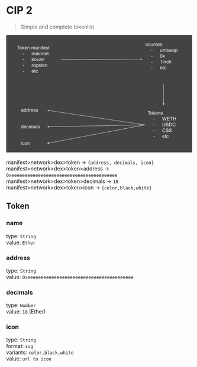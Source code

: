 # CIP 2
> Simple and complete tokenlist

![img](./data/002/list.svg)

manifest>network>dex>token -> `{address, decimals, icon}` <br>
manifest>network>dex>token>address -> `0xeeeeeeeeeeeeeeeeeeeeeeeeeeeeeeeeeeeeeeee` <br>
manifest>network>dex>token>decimals -> `18` <br>
manifest>network>dex>token>icon -> `{color,black,white}`


## Token
### name
type: `String`<br>
value: `Ether`

### address
type: `String` <br>
value: `0xeeeeeeeeeeeeeeeeeeeeeeeeeeeeeeeeeeeeeeee`

### decimals
type: `Number`<br>
value: `18` (Ether)<br>

### icon
type: `String`<br>
format: `svg` <br>
variants: `color,black,white`<br>
value: `url to icon`

